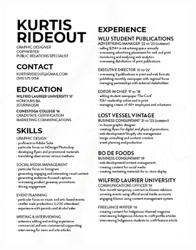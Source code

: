 ![resume](https://github.com/kurtisrideout/kurtisrideout.github.io/blob/469dbf0efef60f71881d9bc0029bc517bcd6ca3c/resume.png)

